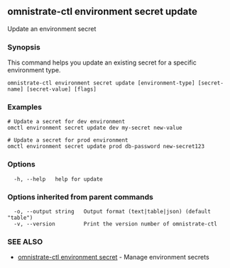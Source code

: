 ## omnistrate-ctl environment secret update

Update an environment secret

### Synopsis

This command helps you update an existing secret for a specific environment type.

```
omnistrate-ctl environment secret update [environment-type] [secret-name] [secret-value] [flags]
```

### Examples

```
# Update a secret for dev environment
omctl environment secret update dev my-secret new-value

# Update a secret for prod environment
omctl environment secret update prod db-password new-secret123
```

### Options

```
  -h, --help   help for update
```

### Options inherited from parent commands

```
  -o, --output string   Output format (text|table|json) (default "table")
  -v, --version         Print the version number of omnistrate-ctl
```

### SEE ALSO

- [omnistrate-ctl environment secret](omnistrate-ctl_environment_secret.md) - Manage environment secrets